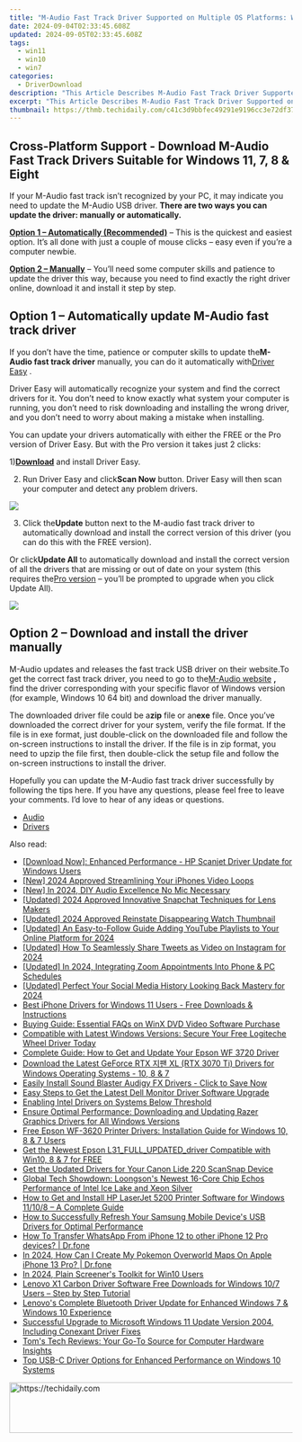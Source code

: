 ```yaml
---
title: "M-Audio Fast Track Driver Supported on Multiple OS Platforms: Windows 11, 7, 8, and 8.1 Download Options"
date: 2024-09-04T02:33:45.608Z
updated: 2024-09-05T02:33:45.608Z
tags:
  - win11
  - win10
  - win7
categories:
  - DriverDownload
description: "This Article Describes M-Audio Fast Track Driver Supported on Multiple OS Platforms: Windows 11, 7, 8, and 8.1 Download Options"
excerpt: "This Article Describes M-Audio Fast Track Driver Supported on Multiple OS Platforms: Windows 11, 7, 8, and 8.1 Download Options"
thumbnail: https://thmb.techidaily.com/c41c3d9bbfec49291e9196cc3e72df37d6e282bd9d98e3aaf4362ec3bb162d5f.jpg
---
```


## Cross-Platform Support - Download M-Audio Fast Track Drivers Suitable for Windows 11, 7, 8 & Eight

If your M-Audio fast track isn’t recognized by your PC, it may indicate you need to update the M-Audio USB driver. **There are two ways you can update the driver: manually or automatically.**

**[Option 1 – Automatically (Recommended)](https://tools.techidaily.com/drivereasy/download/)** [](https://tools.techidaily.com/drivereasy/download/) – This is the quickest and easiest option. It’s all done with just a couple of mouse clicks – easy even if you’re a computer newbie.

**[Option 2 – Manually](https://tools.techidaily.com/drivereasy/download/)**  – You’ll need some computer skills and patience to update the driver this way, because you need to find exactly the right driver online, download it and install it step by step.

## Option 1 – Automatically update M-Audio fast track driver

 If you don’t have the time, patience or computer skills to update the**M-Audio fast track driver** manually, you can do it automatically with[Driver Easy](https://tools.techidaily.com/drivereasy/download/) .

 Driver Easy will automatically recognize your system and find the correct drivers for it. You don’t need to know exactly what system your computer is running, you don’t need to risk downloading and installing the wrong driver, and you don’t need to worry about making a mistake when installing.

 You can update your drivers automatically with either the FREE or the Pro version of Driver Easy. But with the Pro version it takes just 2 clicks:

 1)[**Download**](https://tools.techidaily.com/drivereasy/download/) and install Driver Easy.

 2) Run Driver Easy and click**Scan Now** button. Driver Easy will then scan your computer and detect any problem drivers.

![](https://images.drivereasy.com/wp-content/uploads/2018/03/img_5abdd74d18191.png)

 3) Click the**Update** button next to the M-audio fast track driver to automatically download and install the correct version of this driver (you can do this with the FREE version).

 Or click**Update All** to automatically download and install the correct version of all the drivers that are missing or out of date on your system (this requires the[Pro version](https://tools.techidaily.com/drivereasy/download/) – you’ll be prompted to upgrade when you click Update All).

![](https://images.drivereasy.com/wp-content/uploads/2018/03/img_5abdd941326a4.jpg)

## Option 2 – Download and install the driver manually

 M-Audio updates and releases the fast track USB driver on their website.To get the correct fast track driver, you need to go to the[M-Audio website](http://m-audio.com/support/drivers) **,** find the driver corresponding with your specific flavor of Windows version (for example, Windows 10 64 bit) and download the driver manually.

 The downloaded driver file could be a**zip** file or an**exe** file. Once you’ve downloaded the correct driver for your system, verify the file format. If the file is in exe format, just double-click on the downloaded file and follow the on-screen instructions to install the driver. If the file is in zip format, you need to upzip the file first, then double-click the setup file and follow the on-screen instructions to install the driver.

 Hopefully you can update the M-Audio fast track driver successfully by following the tips here. If you have any questions, please feel free to leave your comments. I’d love to hear of any ideas or questions.

* [Audio](https://tools.techidaily.com/drivereasy/download/)
* [Drivers](https://tools.techidaily.com/drivereasy/download/)

<ins class="adsbygoogle"
     style="display:block"
     data-ad-format="autorelaxed"
     data-ad-client="ca-pub-7571918770474297"
     data-ad-slot="1223367746"></ins>



<ins class="adsbygoogle"
     style="display:block"
     data-ad-client="ca-pub-7571918770474297"
     data-ad-slot="8358498916"
     data-ad-format="auto"
     data-full-width-responsive="true"></ins>

<span class="atpl-alsoreadstyle">Also read:</span>
<div><ul>
<li><a href="https://hardware-help.techidaily.com/download-now-enhanced-performance-hp-scanjet-driver-update-for-windows-users/"><u>[Download Now]: Enhanced Performance - HP Scanjet Driver Update for Windows Users</u></a></li>
<li><a href="https://youtube-docs.techidaily.com/024-approved-streamlining-your-iphones-video-loops/"><u>[New] 2024 Approved  Streamlining Your iPhones Video Loops</u></a></li>
<li><a href="https://facebook-record-videos.techidaily.com/new-in-2024-diy-audio-excellence-no-mic-necessary/"><u>[New] In 2024, DIY Audio Excellence  No Mic Necessary</u></a></li>
<li><a href="https://snapchat-videos.techidaily.com/updated-2024-approved-innovative-snapchat-techniques-for-lens-makers/"><u>[Updated] 2024 Approved  Innovative Snapchat Techniques for Lens Makers</u></a></li>
<li><a href="https://facebook-videos.techidaily.com/updated-2024-approved-reinstate-disappearing-watch-thumbnail/"><u>[Updated] 2024 Approved  Reinstate Disappearing Watch Thumbnail</u></a></li>
<li><a href="https://facebook-video-share.techidaily.com/updated-an-easy-to-follow-guide-adding-youtube-playlists-to-your-online-platform-for-2024/"><u>[Updated] An Easy-to-Follow Guide  Adding YouTube Playlists to Your Online Platform for 2024</u></a></li>
<li><a href="https://twitter-clips.techidaily.com/updated-how-to-seamlessly-share-tweets-as-video-on-instagram-for-2024/"><u>[Updated] How To Seamlessly Share Tweets as Video on Instagram for 2024</u></a></li>
<li><a href="https://on-screen-recording.techidaily.com/updated-in-2024-integrating-zoom-appointments-into-phone-and-pc-schedules/"><u>[Updated] In 2024, Integrating Zoom Appointments Into Phone & PC Schedules</u></a></li>
<li><a href="https://facebook-clips.techidaily.com/updated-perfect-your-social-media-history-looking-back-mastery-for-2024/"><u>[Updated] Perfect Your Social Media History  Looking Back Mastery for 2024</u></a></li>
<li><a href="https://hardware-help.techidaily.com/best-iphone-drivers-for-windows-11-users-free-downloads-and-instructions/"><u>Best iPhone Drivers for Windows 11 Users - Free Downloads & Instructions</u></a></li>
<li><a href="https://tech-revival.techidaily.com/buying-guide-essential-faqs-on-winx-dvd-video-software-purchase/"><u>Buying Guide: Essential FAQs on WinX DVD Video Software Purchase</u></a></li>
<li><a href="https://hardware-help.techidaily.com/compatible-with-latest-windows-versions-secure-your-free-logiteche-wheel-driver-today/"><u>Compatible with Latest Windows Versions: Secure Your Free Logiteche Wheel Driver Today</u></a></li>
<li><a href="https://hardware-help.techidaily.com/complete-guide-how-to-get-and-update-your-epson-wf-3720-driver/"><u>Complete Guide: How to Get and Update Your Epson WF 3720 Driver</u></a></li>
<li><a href="https://hardware-help.techidaily.com/download-the-latest-geforce-rtx-xl-rtx-3070-ti-drivers-for-windows-operating-systems-10-8-and-7/"><u>Download the Latest GeForce RTX 지팬 XL (RTX 3070 Ti) Drivers for Windows Operating Systems - 10, 8 & 7</u></a></li>
<li><a href="https://hardware-help.techidaily.com/easily-install-sound-blaster-audigy-fx-drivers-click-to-save-now/"><u>Easily Install Sound Blaster Audigy FX Drivers - Click to Save Now</u></a></li>
<li><a href="https://hardware-help.techidaily.com/easy-steps-to-get-the-latest-dell-monitor-driver-software-upgrade/"><u>Easy Steps to Get the Latest Dell Monitor Driver Software Upgrade</u></a></li>
<li><a href="https://network-issues.techidaily.com/enabling-intel-drivers-on-systems-below-threshold/"><u>Enabling Intel Drivers on Systems Below Threshold</u></a></li>
<li><a href="https://hardware-help.techidaily.com/ensure-optimal-performance-downloading-and-updating-razer-graphics-drivers-for-all-windows-versions/"><u>Ensure Optimal Performance: Downloading and Updating Razer Graphics Drivers for All Windows Versions</u></a></li>
<li><a href="https://hardware-help.techidaily.com/free-epson-wf-3620-printer-drivers-installation-guide-for-windows-10-8-and-7-users/"><u>Free Epson WF-3620 Printer Drivers: Installation Guide for Windows 10, 8 & 7 Users</u></a></li>
<li><a href="https://hardware-help.techidaily.com/get-the-newest-epson-l31fullupdateddriver-compatible-with-win10-8-and-7-for-free/"><u>Get the Newest Epson L31_FULL_UPDATED_driver Compatible with Win10, 8 & 7 for FREE</u></a></li>
<li><a href="https://hardware-help.techidaily.com/get-the-updated-drivers-for-your-canon-lide-220-scansnap-device/"><u>Get the Updated Drivers for Your Canon Lide 220 ScanSnap Device</u></a></li>
<li><a href="https://hardware-help.techidaily.com/global-tech-showdown-loongsons-newest-16-core-chip-echos-performance-of-intel-ice-lake-and-xeon-silver/"><u>Global Tech Showdown: Loongson's Newest 16-Core Chip Echos Performance of Intel Ice Lake and Xeon Silver</u></a></li>
<li><a href="https://hardware-help.techidaily.com/how-to-get-and-install-hp-laserjet-5200-printer-software-for-windows-11108-a-complete-guide/"><u>How to Get and Install HP LaserJet 5200 Printer Software for Windows 11/10/8 – A Complete Guide</u></a></li>
<li><a href="https://hardware-help.techidaily.com/how-to-successfully-refresh-your-samsung-mobile-devices-usb-drivers-for-optimal-performance/"><u>How to Successfully Refresh Your Samsung Mobile Device's USB Drivers for Optimal Performance</u></a></li>
<li><a href="https://review-topics.techidaily.com/how-to-transfer-whatsapp-from-iphone-12-to-other-iphone-12-pro-devices-drfone-by-drfone-transfer-whatsapp-from-ios-transfer-whatsapp-from-ios/"><u>How To Transfer WhatsApp From iPhone 12 to other iPhone 12 Pro devices? | Dr.fone</u></a></li>
<li><a href="https://ios-pokemon-go.techidaily.com/in-2024-how-can-i-create-my-pokemon-overworld-maps-on-apple-iphone-13-pro-drfone-by-drfone-virtual-ios/"><u>In 2024, How Can I Create My Pokemon Overworld Maps On Apple iPhone 13 Pro? | Dr.fone</u></a></li>
<li><a href="https://screen-recording.techidaily.com/in-2024-plain-screeners-toolkit-for-win10-users/"><u>In 2024, Plain Screener's Toolkit for Win10 Users</u></a></li>
<li><a href="https://hardware-help.techidaily.com/lenovo-x1-carbon-driver-software-free-downloads-for-windows-107-users-step-by-step-tutorial/"><u>Lenovo X1 Carbon Driver Software Free Downloads for Windows 10/7 Users – Step by Step Tutorial</u></a></li>
<li><a href="https://hardware-help.techidaily.com/lenovos-complete-bluetooth-driver-update-for-enhanced-windows-7-and-windows-10-experience/"><u>Lenovo's Complete Bluetooth Driver Update for Enhanced Windows 7 & Windows 10 Experience</u></a></li>
<li><a href="https://hardware-help.techidaily.com/successful-upgrade-to-microsoft-windows-11-update-version-2004-including-conexant-driver-fixes/"><u>Successful Upgrade to Microsoft Windows 11 Update Version 2004, Including Conexant Driver Fixes</u></a></li>
<li><a href="https://hardware-help.techidaily.com/toms-tech-reviews-your-go-to-source-for-computer-hardware-insights/"><u>Tom's Tech Reviews: Your Go-To Source for Computer Hardware Insights</u></a></li>
<li><a href="https://hardware-help.techidaily.com/top-usb-c-driver-options-for-enhanced-performance-on-windows-10-systems/"><u>Top USB-C Driver Options for Enhanced Performance on Windows 10 Systems</u></a></li>
</ul></div>

<!-- affiliate ads begin -->
<a href="https://appsumo.8odi.net/c/5597632/2049388/7443" target="_top" id="2049388">
  <img src="//a.impactradius-go.com/display-ad/7443-2049388" border="0" alt="https://techidaily.com" width="728" height="90"/>
</a>
<img height="0" width="0" src="https://appsumo.8odi.net/i/5597632/2049388/7443" style="position:absolute;visibility:hidden;" border="0" />
<!-- affiliate ads end -->